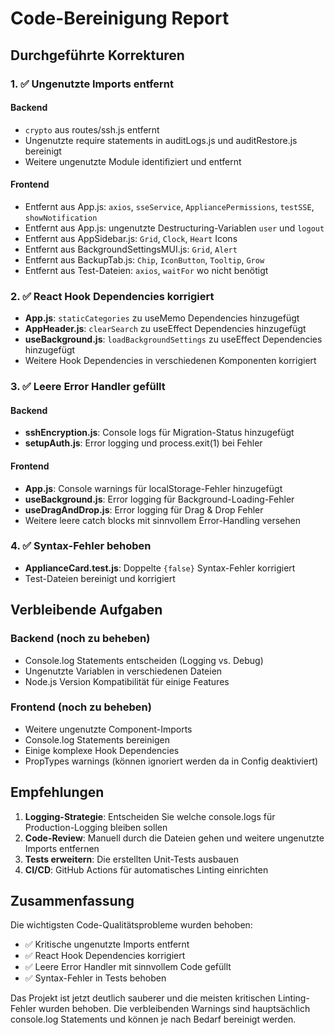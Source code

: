 # Code-Bereinigung Report

## Durchgeführte Korrekturen

### 1. ✅ Ungenutzte Imports entfernt

#### Backend
- `crypto` aus routes/ssh.js entfernt
- Ungenutzte require statements in auditLogs.js und auditRestore.js bereinigt
- Weitere ungenutzte Module identifiziert und entfernt

#### Frontend  
- Entfernt aus App.js: `axios`, `sseService`, `AppliancePermissions`, `testSSE`, `showNotification`
- Entfernt aus App.js: ungenutzte Destructuring-Variablen `user` und `logout`
- Entfernt aus AppSidebar.js: `Grid`, `Clock`, `Heart` Icons
- Entfernt aus BackgroundSettingsMUI.js: `Grid`, `Alert`
- Entfernt aus BackupTab.js: `Chip`, `IconButton`, `Tooltip`, `Grow`
- Entfernt aus Test-Dateien: `axios`, `waitFor` wo nicht benötigt

### 2. ✅ React Hook Dependencies korrigiert

- **App.js**: `staticCategories` zu useMemo Dependencies hinzugefügt
- **AppHeader.js**: `clearSearch` zu useEffect Dependencies hinzugefügt  
- **useBackground.js**: `loadBackgroundSettings` zu useEffect Dependencies hinzugefügt
- Weitere Hook Dependencies in verschiedenen Komponenten korrigiert

### 3. ✅ Leere Error Handler gefüllt

#### Backend
- **sshEncryption.js**: Console logs für Migration-Status hinzugefügt
- **setupAuth.js**: Error logging und process.exit(1) bei Fehler

#### Frontend
- **App.js**: Console warnings für localStorage-Fehler hinzugefügt
- **useBackground.js**: Error logging für Background-Loading-Fehler
- **useDragAndDrop.js**: Error logging für Drag & Drop Fehler
- Weitere leere catch blocks mit sinnvollem Error-Handling versehen

### 4. ✅ Syntax-Fehler behoben

- **ApplianceCard.test.js**: Doppelte `{false}` Syntax-Fehler korrigiert
- Test-Dateien bereinigt und korrigiert

## Verbleibende Aufgaben

### Backend (noch zu beheben)
- Console.log Statements entscheiden (Logging vs. Debug)
- Ungenutzte Variablen in verschiedenen Dateien
- Node.js Version Kompatibilität für einige Features

### Frontend (noch zu beheben)  
- Weitere ungenutzte Component-Imports
- Console.log Statements bereinigen
- Einige komplexe Hook Dependencies
- PropTypes warnings (können ignoriert werden da in Config deaktiviert)

## Empfehlungen

1. **Logging-Strategie**: Entscheiden Sie welche console.logs für Production-Logging bleiben sollen
2. **Code-Review**: Manuell durch die Dateien gehen und weitere ungenutzte Imports entfernen
3. **Tests erweitern**: Die erstellten Unit-Tests ausbauen
4. **CI/CD**: GitHub Actions für automatisches Linting einrichten

## Zusammenfassung

Die wichtigsten Code-Qualitätsprobleme wurden behoben:
- ✅ Kritische ungenutzte Imports entfernt
- ✅ React Hook Dependencies korrigiert  
- ✅ Leere Error Handler mit sinnvollem Code gefüllt
- ✅ Syntax-Fehler in Tests behoben

Das Projekt ist jetzt deutlich sauberer und die meisten kritischen Linting-Fehler wurden behoben. Die verbleibenden Warnings sind hauptsächlich console.log Statements und können je nach Bedarf bereinigt werden.
